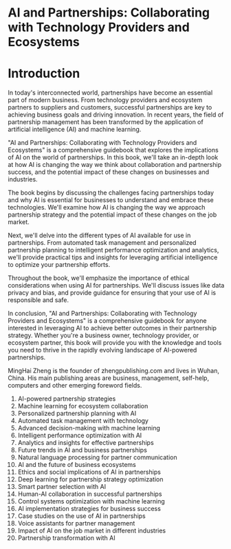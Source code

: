 # AI and Partnerships: Collaborating with Technology Providers and Ecosystems

# Introduction

In today's interconnected world, partnerships have become an essential part of modern business. From technology providers and ecosystem partners to suppliers and customers, successful partnerships are key to achieving business goals and driving innovation. In recent years, the field of partnership management has been transformed by the application of artificial intelligence (AI) and machine learning.

"AI and Partnerships: Collaborating with Technology Providers and Ecosystems" is a comprehensive guidebook that explores the implications of AI on the world of partnerships. In this book, we'll take an in-depth look at how AI is changing the way we think about collaboration and partnership success, and the potential impact of these changes on businesses and industries.

The book begins by discussing the challenges facing partnerships today and why AI is essential for businesses to understand and embrace these technologies. We'll examine how AI is changing the way we approach partnership strategy and the potential impact of these changes on the job market.

Next, we'll delve into the different types of AI available for use in partnerships. From automated task management and personalized partnership planning to intelligent performance optimization and analytics, we'll provide practical tips and insights for leveraging artificial intelligence to optimize your partnership efforts.

Throughout the book, we'll emphasize the importance of ethical considerations when using AI for partnerships. We'll discuss issues like data privacy and bias, and provide guidance for ensuring that your use of AI is responsible and safe.

In conclusion, "AI and Partnerships: Collaborating with Technology Providers and Ecosystems" is a comprehensive guidebook for anyone interested in leveraging AI to achieve better outcomes in their partnership strategy. Whether you're a business owner, technology provider, or ecosystem partner, this book will provide you with the knowledge and tools you need to thrive in the rapidly evolving landscape of AI-powered partnerships.

MingHai Zheng is the founder of zhengpublishing.com and lives in Wuhan, China. His main publishing areas are business, management, self-help, computers and other emerging foreword fields.



1. AI-powered partnership strategies
2. Machine learning for ecosystem collaboration
3. Personalized partnership planning with AI
4. Automated task management with technology
5. Advanced decision-making with machine learning
6. Intelligent performance optimization with AI
7. Analytics and insights for effective partnerships
8. Future trends in AI and business partnerships
9. Natural language processing for partner communication
10. AI and the future of business ecosystems
11. Ethics and social implications of AI in partnerships
12. Deep learning for partnership strategy optimization
13. Smart partner selection with AI
14. Human-AI collaboration in successful partnerships
15. Control systems optimization with machine learning
16. AI implementation strategies for business success
17. Case studies on the use of AI in partnerships
18. Voice assistants for partner management
19. Impact of AI on the job market in different industries
20. Partnership transformation with AI

